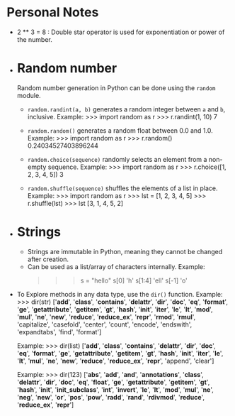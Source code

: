 # Personal Notes
- 2 ** 3 = 8 : Double star operator is used for exponentiation or power of the number.

- # Random number 
    Random number generation in Python can be done using the `random` module.
    - `random.randint(a, b)` generates a random integer between `a` and `b`, inclusive.
        Example: 
            >>> import random as r
            >>> r.randint(1, 10)
            7
    - `random.random()` generates a random float between 0.0 and 1.0.
        Example: 
            >>> import random as r
            >>> r.random()
            0.24034527403896244
        
    - `random.choice(sequence)` randomly selects an element from a non-empty sequence.
        Example:
            >>> import random as r
            >>> r.choice([1, 2, 3, 4, 5])
            3

    - `random.shuffle(sequence)` shuffles the elements of a list in place.
        Example:
            >>> import random as r
            >>> lst = [1, 2, 3, 4, 5]
            >>> r.shuffle(lst)
            >>> lst
            [3, 1, 4, 5, 2]

- # Strings 
    - Strings are immutable in Python, meaning they cannot be changed after creation.
    - Can be used as a list/array of characters internally.
    Example:
        >>> s = "hello"
        >>> s[0]
        'h'
        >>> s[1:4]
        'ell'
        >>> s[-1]
        'o'

- To Explore methods in any data type, use the `dir()` function.
    Example:
        >>> dir(str)
        ['__add__', '__class__', '__contains__', '__delattr__', '__dir__', '__doc__', '__eq__', '__format__', '__ge__', '__getattribute__', '__getitem__', '__gt__', '__hash__', '__init__', '__iter__', '__le__', '__lt__', '__mod__', '__mul__', '__ne__', '__new__', '__reduce__', '__reduce_ex__', '__repr__', '__rmod__', '__rmul__', 'capitalize', 'casefold', 'center', 'count', 'encode', 'endswith', 'expandtabs', 'find', 'format']
    
    Example:
        >>> dir(list)
        ['__add__', '__class__', '__contains__', '__delattr__', '__dir__', '__doc__', '__eq__', '__format__', '__ge__', '__getattribute__', '__getitem__', '__gt__', '__hash__', '__init__', '__iter__', '__le__', '__lt__', '__mul__', '__ne__', '__new__', '__reduce__', '__reduce_ex__', '__repr__', 'append', 'clear']

    Example:
        >>> dir(123)
        ['__abs__', '__add__', '__and__', '__annotations__', '__class__', '__delattr__', '__dir__', '__doc__', '__eq__', '__float__', '__ge__', '__getattribute__', '__getitem__', '__gt__', '__hash__', '__init__', '__init_subclass__', '__int__', '__invert__', '__le__', '__lt__', '__mod__', '__mul__', '__ne__', '__neg__', '__new__', '__or__', '__pos__', '__pow__', '__radd__', '__rand__', '__rdivmod__', '__reduce__', '__reduce_ex__', '__repr__']